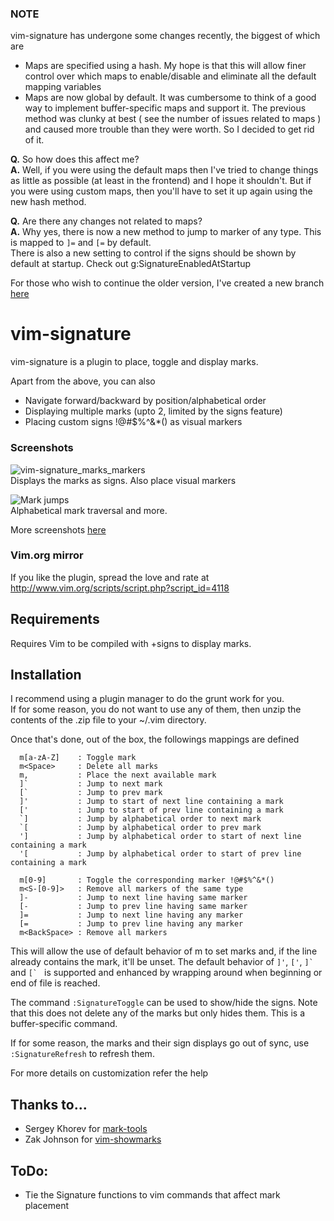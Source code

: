 ### NOTE  
vim-signature has undergone some changes recently, the biggest of which are  
* Maps are specified using a hash. My hope is that this will allow finer control over which maps to enable/disable and eliminate all the default mapping variables  
* Maps are now global by default. It was cumbersome to think of a good way to implement buffer-specific maps and support it. The previous method was clunky at best ( see the number of issues related to maps ) and caused more trouble than they were worth. So I decided to get rid of it.  

**Q.** So how does this affect me?  
**A.** Well, if you were using the default maps then I've tried to change things as little as possible (at least in the frontend) and I hope it shouldn't. But if you were using custom maps, then you'll have to set it up again using the new hash method.  

**Q.** Are there any changes not related to maps?  
**A.** Why yes, there is now a new method to jump to marker of any type. This is mapped to `]=` and `[=` by default.  
   There is also a new setting to control if the signs should be shown by default at startup. Check out g:SignatureEnabledAtStartup  

For those who wish to continue the older version, I've created a new branch [here](https://github.com/kshenoy/vim-signature/tree/stable_4104e0bb6c)  
  

# vim-signature
vim-signature is a plugin to place, toggle and display marks.  
  
Apart from the above, you can also  
* Navigate forward/backward by position/alphabetical order  
* Displaying multiple marks (upto 2, limited by the signs feature)  
* Placing custom signs !@#$%^&*() as visual markers  


### Screenshots  
![vim-signature_marks_markers](https://github.com/kshenoy/vim-signature/blob/images/screens/vim-signature_marks_markers.png?raw=true)  
Displays the marks as signs. Also place visual markers  
  
![Mark jumps](https://github.com/kshenoy/vim-signature/blob/images/screens/vim-signature_mark_jumps.gif?raw=true)  
Alphabetical mark traversal and more.  

More screenshots [here](http://imgur.com/a/3KQyt)  
  
### Vim.org mirror  
If you like the plugin, spread the love and rate at http://www.vim.org/scripts/script.php?script_id=4118  


## Requirements  
Requires Vim to be compiled with +signs to display marks.  


## Installation
I recommend using a plugin manager to do the grunt work for you.  
If for some reason, you do not want to use any of them, then unzip the contents of the .zip file to your ~/.vim directory.  

Once that's done, out of the box, the followings mappings are defined  

````
  m[a-zA-Z]    : Toggle mark
  m<Space>     : Delete all marks
  m,           : Place the next available mark
  ]`           : Jump to next mark
  [`           : Jump to prev mark
  ]'           : Jump to start of next line containing a mark
  ['           : Jump to start of prev line containing a mark
  `]           : Jump by alphabetical order to next mark
  `[           : Jump by alphabetical order to prev mark
  ']           : Jump by alphabetical order to start of next line containing a mark
  '[           : Jump by alphabetical order to start of prev line containing a mark

  m[0-9]       : Toggle the corresponding marker !@#$%^&*()
  m<S-[0-9]>   : Remove all markers of the same type
  ]-           : Jump to next line having same marker
  [-           : Jump to prev line having same marker
  ]=           : Jump to next line having any marker
  [=           : Jump to prev line having any marker
  m<BackSpace> : Remove all markers
````

This will allow the use of default behavior of m to set marks and, if the line
already contains the mark, it'll be unset.
The default behavior of `]'`, `['`, ``]` `` and ``[` `` is supported and enhanced by
wrapping around when beginning or end of file is reached.

The command `:SignatureToggle` can be used to show/hide the signs.
Note that this does not delete any of the marks but only hides them.
This is a buffer-specific command.

If for some reason, the marks and their sign displays go out of sync,
use `:SignatureRefresh` to refresh them.

For more details on customization refer the help


## Thanks to...
* Sergey Khorev for [mark-tools](http://www.vim.org/scripts/script.php?script_id=2929)
* Zak Johnson for [vim-showmarks](https://github.com/zakj/vim-showmarks)


## ToDo:
* Tie the Signature functions to vim commands that affect mark placement
